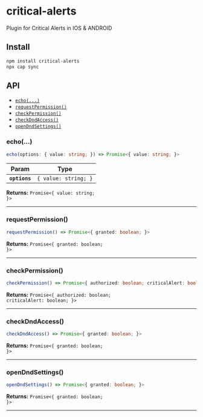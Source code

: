 # critical-alerts

Plugin for  Critical Alerts   in IOS & ANDROID

## Install

```bash
npm install critical-alerts
npx cap sync
```

## API

<docgen-index>

* [`echo(...)`](#echo)
* [`requestPermission()`](#requestpermission)  
* [`checkPermission()`](#checkpermission)
* [`checkDndAccess()`](#checkdndaccess)
* [`openDndSettings()`](#opendndsettings)

</docgen-index>

<docgen-api>
<!--Update the source file JSDoc comments and rerun docgen to update the docs below-->

### echo(...)

```typescript
echo(options: { value: string; }) => Promise<{ value: string; }>
```

| Param         | Type                            |
| ------------- | ------------------------------- |
| **`options`** | <code>{ value: string; }</code> |

**Returns:** <code>Promise&lt;{ value: string; }&gt;</code>

--------------------


### requestPermission()  

```typescript [IOS ONLY]
requestPermission() => Promise<{ granted: boolean; }>
```

**Returns:** <code>Promise&lt;{ granted: boolean; }&gt;</code>

--------------------


### checkPermission()

```typescript  [IOS ONLY]
checkPermission() => Promise<{ authorized: boolean; criticalAlert: boolean; }>
```

**Returns:** <code>Promise&lt;{ authorized: boolean; criticalAlert: boolean; }&gt;</code>

--------------------


### checkDndAccess()

```typescript [ANDROID ONLY]
checkDndAccess() => Promise<{ granted: boolean; }>
```

**Returns:** <code>Promise&lt;{ granted: boolean; }&gt;</code>

--------------------


### openDndSettings()

```typescript [ANDROID ONLY]
openDndSettings() => Promise<{ granted: boolean; }>
```

**Returns:** <code>Promise&lt;{ granted: boolean; }&gt;</code>

--------------------

</docgen-api>
